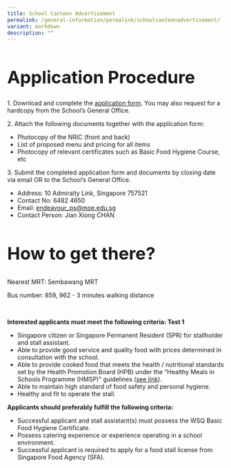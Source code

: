 ```yaml
---
title: School Canteen Advertisement
permalink: /general-information/permalink/schoolcanteenadvertisement/
variant: markdown
description: ""
---
```

<h1 style="font-size: 40px;">Application Procedure</h1>
<p>
		1. Download and complete the <a download="" href="application_form.pdf">application form</a>. You may also request for a hardcopy from the School’s General Office.
</p>
<p>
		2. Attach the following documents together with the application form:
		</p><ul>
				<li>Photocopy of the NRIC (front and back)</li>
				<li>List of proposed menu and pricing for all items</li>
				<li>Photocopy of relevant certificates such as Basic Food Hygiene Course, etc</li>
		</ul>
<p></p>
<p>
		3. Submit the completed application form and documents by closing date via email OR to the School’s General Office.
		</p><ul>
				<li>Address: 10 Admiralty Link, Singapore 757521</li>
				<li>Contact No: 6482 4650</li>
				<li>Email: <a href="mailto:endeavour_ps@moe.edu.sg">endeavour_ps@moe.edu.sg</a></li>
				<li>Contact Person: Jian Xiong CHAN</li>
		</ul>
<p></p>
<h2 style="font-size: 40px;">How to get there?</h2>
<p>Nearest MRT: Sembawang MRT </p>
<p>Bus number: 859, 962 - 3 minutes walking distance</p><br>
<strong><p>Interested applicants must meet the following criteria: Test 1</p></strong>
	<ul>
			<li>Singapore citizen or Singapore Permanent Resident (SPR) for stallholder and stall assistant.</li>
			<li>Able to provide good service and quality food with prices determined in consultation with the school.</li>
			<li>Able to provide cooked food that meets the health / nutritional standards set by the Health Promotion Board (HPB) under the “Healthy Meals in Schools Programme (HMSP)” guidelines (<a href="https://www.hpb.gov.sg/schools/school-programmes/healthy-meals-in-schools-programme">see link</a>).</li>
			<li>Able to maintain high standard of food safety and personal hygiene.</li>
			<li>Healthy and fit to operate the stall.</li>
	</ul>
	<strong><p>Applicants should preferably fulfill the following criteria:</p></strong>
	<ul>
			<li>Successful applicant and stall assistant(s) must possess the WSQ Basic Food Hygiene Certificate.</li>
			<li>Possess catering experience or experience operating in a school environment.</li>
			<li>Successful applicant is required to apply for a food stall license from Singapore Food Agency (SFA).</li>
	</ul>